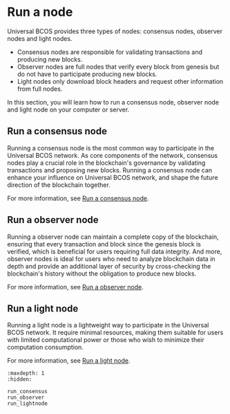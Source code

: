 # Run a node

Universal BCOS provides three types of nodes: consensus nodes, observer nodes and light nodes.

- Consensus nodes are responsible for validating transactions and producing new blocks.
- Observer nodes are full nodes that verify every block from genesis but do not have to participate producing new blocks.
- Light nodes only download block headers and request other information from full nodes.

In this section, you will learn how to run a consensus node, observer node and light node on your computer or server.

## Run a consensus node

Running a consensus node is the most common way to participate in the Universal BCOS network. As core components of the network, consensus nodes play a crucial role in the blockchain's governance by validating transactions and proposing new blocks. Running a consensus node can enhance your influence on Universal BCOS network, and shape the future direction of the blockchain together.

For more information, see [Run a consensus node](./run_consensus.md).

## Run a observer node

Running a observer node can maintain a complete copy of the blockchain, ensuring that every transaction and block since the genesis block is verified, which is beneficial for users requiring full data integrity. And more, observer nodes is ideal for users who need to analyze blockchain data in depth and provide an additional layer of security by cross-checking the blockchain's history without the obligation to produce new blocks.

For more information, see [Run a observer node](./run_observer.md).

## Run a light node

Running a light node is a lightweight way to participate in the Universal BCOS network. It require minimal resources, making them suitable for users with limited computational power or those who wish to minimize their computation consumption.

For more information, see [Run a light node](./run_lightnode.md).

```{toctree}
:maxdepth: 1
:hidden:

run_consensus
run_observer
run_lightnode
```
